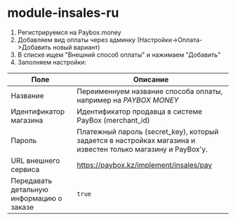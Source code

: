 # module-insales-ru

1. Регистрируемся на Paybox.money
2. Добавляем вид оплаты через админку (Настройки->Оплата->Добавить новый вариант)
3. В списке ищем "Внешний способ оплаты" и нажимаем "Добавить"
4. Заполняем настройки:

| Поле | Описание |
| --- | --- |
| Название | Переименнуем название способа оплаты, например на *PAYBOX MONEY* |
| Идентификатор магазина | Идентификатор продавца в системе PayBox (merchant_id) |
| Пароль | Платежный пароль (secret_key), который задается в настройках магазина и известен только магазину и PayBox'у. |
| URL внешнего сервиса | https://paybox.kz/implement/insales/pay |
| Передавать детальную информацию о заказе | `true` |
